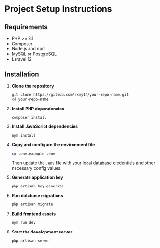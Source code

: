 # Project Setup Instructions

## Requirements

-   PHP >= 8.1
-   Composer
-   Node.js and npm
-   MySQL or PostgreSQL
-   Laravel 12

## Installation

1. **Clone the repository**

    ```bash
    git clone https://github.com/rxmy14/your-repo-name.git
    cd your-repo-name
    ```

2. **Install PHP dependencies**

    ```bash
    composer install
    ```

3. **Install JavaScript dependencies**

    ```bash
    npm install
    ```

4. **Copy and configure the environment file**

    ```bash
    cp .env.example .env
    ```

    Then update the `.env` file with your local database credentials and other necessary config values.

5. **Generate application key**

    ```bash
    php artisan key:generate
    ```

6. **Run database migrations**

    ```bash
    php artisan migrate
    ```

7. **Build frontend assets**

    ```bash
    npm run dev
    ```

8. **Start the development server**
    ```bash
    php artisan serve
    ```

